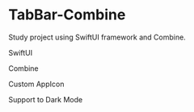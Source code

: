 # TabBar-Combine
Study project using SwiftUI framework and Combine.

SwiftUI

Combine

Custom AppIcon

Support to Dark Mode

